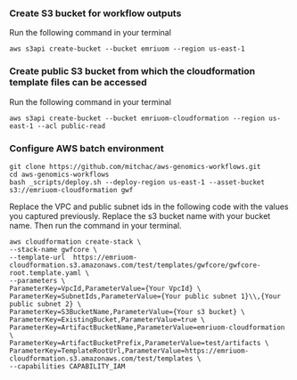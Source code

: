 ### Create S3 bucket for workflow outputs

Run the following command in your terminal
```
aws s3api create-bucket --bucket emriuom --region us-east-1
```

### Create public S3 bucket from which the cloudformation template files can be accessed

Run the following command in your terminal
```
aws s3api create-bucket --bucket emriuom-cloudformation --region us-east-1 --acl public-read
```

### Configure AWS batch environment

```
git clone https://github.com/mitchac/aws-genomics-workflows.git
cd aws-genomics-workflows
bash _scripts/deploy.sh --deploy-region us-east-1 --asset-bucket s3://emriuom-cloudformation gwf
```

Replace the VPC and public subnet ids in the following code with the values you captured previously.
Replace the s3 bucket name with your bucket name.
Then run the command in your terminal. 

```
aws cloudformation create-stack \
--stack-name gwfcore \
--template-url  https://emriuom-cloudformation.s3.amazonaws.com/test/templates/gwfcore/gwfcore-root.template.yaml \
--parameters \
ParameterKey=VpcId,ParameterValue={Your VpcId} \
ParameterKey=SubnetIds,ParameterValue={Your public subnet 1}\\,{Your public subnet 2} \
ParameterKey=S3BucketName,ParameterValue={Your s3 bucket} \
ParameterKey=ExistingBucket,ParameterValue=true \
ParameterKey=ArtifactBucketName,ParameterValue=emriuom-cloudformation \
ParameterKey=ArtifactBucketPrefix,ParameterValue=test/artifacts \
ParameterKey=TemplateRootUrl,ParameterValue=https://emriuom-cloudformation.s3.amazonaws.com/test/templates \
--capabilities CAPABILITY_IAM
```
